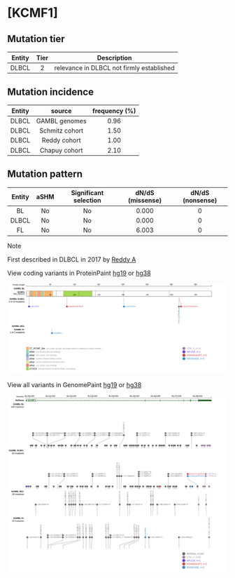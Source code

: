 # [KCMF1]

## Mutation tier

|Entity|Tier|Description                              |
|:------:|:----:|-----------------------------------------|
|DLBCL |2   |relevance in DLBCL not firmly established|
## Mutation incidence

|Entity|source        |frequency (%)|
|:------:|:--------------:|:-------------:|
|DLBCL |GAMBL genomes |0.96         |
|DLBCL |Schmitz cohort|1.50         |
|DLBCL |Reddy cohort  |1.00         |
|DLBCL |Chapuy cohort |2.10         |

## Mutation pattern

|Entity|aSHM|Significant selection|dN/dS (missense)|dN/dS (nonsense)|
|:------:|:----:|:---------------------:|:----------------:|:----------------:|
|BL    |No  |No                   |0.000           |0               |
|DLBCL |No  |No                   |0.000           |0               |
|FL    |No  |No                   |6.003           |0               |


> [!NOTE]
> First described in DLBCL in 2017 by [Reddy A](https://pubmed.ncbi.nlm.nih.gov/28985567)


View coding variants in ProteinPaint [hg19](https://www.bcgsc.ca/downloads/morinlab/GAMBL/test/genes/KCMF1_protein.html)  or [hg38](https://www.bcgsc.ca/downloads/morinlab/GAMBL/test/genes/KCMF1_protein_hg38.html)

![image](images/proteinpaint/KCMF1_NM_020122.svg)

View all variants in GenomePaint [hg19](https://www.bcgsc.ca/downloads/morinlab/GAMBL/test/genes/KCMF1.html)  or [hg38](https://www.bcgsc.ca/downloads/morinlab/GAMBL/test/genes/KCMF1_hg38.html)

![image](images/proteinpaint/KCMF1.svg)
